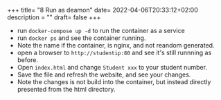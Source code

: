+++
title= "8 Run as deamon"
date= 2022-04-06T20:33:12+02:00
description = ""
draft= false
+++

- run `docker-compose up -d` to run the container as a service
- run `docker ps` and see the container running.
- Note the name if the container, is nginx, and not reandom generated.
- open a browser to `http://studentip:80` and see it's still runnning as before.
- Open `index.html` and change `Student xxx` to your student number. 
- Save the file and refresh the website, and see your changes.
- Note the changes is not build into the container, but instead directly presented from the html directory.
